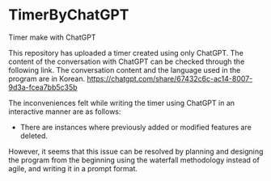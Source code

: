 # TimerByChatGPT
Timer make with ChatGPT

This repository has uploaded a timer created using only ChatGPT.
The content of the conversation with ChatGPT can be checked through the following link.
The conversation content and the language used in the program are in Korean.
https://chatgpt.com/share/67432c6c-ac14-8007-9d3a-fcea7bb5c35b

The inconveniences felt while writing the timer using ChatGPT in an interactive manner are as follows:
- There are instances where previously added or modified features are deleted.

However, it seems that this issue can be resolved by planning and designing the program from the beginning using the waterfall methodology instead of agile, and writing it in a prompt format.
